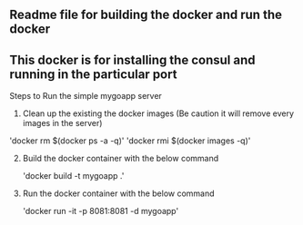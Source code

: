 ## Readme file for building the docker and run the docker
## This docker is for installing the consul and running in the particular port

Steps to Run the simple mygoapp server

1. Clean up the existing the docker images (Be caution it will remove every images in the server)

  'docker rm $(docker ps -a -q)'
  'docker rmi $(docker images -q)'

2. Build the docker container with the below command
  
   'docker build -t mygoapp .'

3. Run the docker container with the below command

   'docker run -it -p 8081:8081 -d mygoapp'
